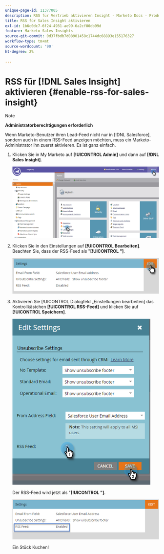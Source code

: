 ```yaml
---
unique-page-id: 11377005
description: RSS für Vertrieb aktivieren Insight - Marketo Docs - Produktdokumentation
title: RSS für Sales Insight aktivieren
exl-id: 1b6c0dc7-6f24-4931-ae99-6a2cf00db99d
feature: Marketo Sales Insights
source-git-commit: 0d37fbdb7d08901458c1744dc68893e155176327
workflow-type: tm+mt
source-wordcount: '90'
ht-degree: 2%

---
```


# RSS für [!DNL Sales Insight] aktivieren {#enable-rss-for-sales-insight}

>[!NOTE]
>
>**Administratorberechtigungen erforderlich**

Wenn Marketo-Benutzer ihren Lead-Feed nicht nur in [!DNL Salesforce], sondern auch in einem RSS-Feed anzeigen möchten, muss ein Marketo-Administrator ihn zuerst aktivieren. Es ist ganz einfach.

1. Klicken Sie in My Marketo auf **[!UICONTROL Admin]** und dann auf **[!DNL Sales Insight]**.

   ![](assets/set-up-rss-1-hands.png)

1. Klicken Sie in den Einstellungen auf **[!UICONTROL Bearbeiten]**. Beachten Sie, dass der RSS-Feed als &quot;**[!UICONTROL &quot;]**.

   ![](assets/rss-settings-tab.png)

1. Aktivieren Sie [!UICONTROL  Dialogfeld „Einstellungen bearbeiten] das Kontrollkästchen **[!UICONTROL RSS-Feed]** und klicken Sie auf **[!UICONTROL Speichern]**.

   ![](assets/rss-edit-settings-2-hands.png)

   Der RSS-Feed wird jetzt als &quot;**[!UICONTROL &quot;]**.

   ![](assets/rss-final-box.png)

   Ein Stück Kuchen!

